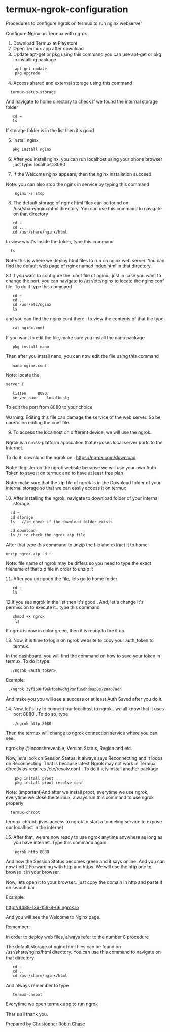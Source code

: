 # termux-ngrok-configuration
Procedures to configure ngrok on termux to run nginx webserver

Configure Nginx on Termux with ngrok

1. Download Termux at Playstore
2. Open Termux app after download
3. Update apt-get or pkg using this command  you can use apt-get or pkg in installing package
  
```console  
    apt-get update
    pkg upgrade
```

4. Access shared and external storage using this command

```console
  termux-setup-storage
```

 And navigate to home directory to check if we found the internal storage folder

```console
   cd ~
   ls
```

If storage folder is in the list then it's good

5. Install nginx 

```console
   pkg install nginx
```

6. After you install nginx, you can run localhost using your phone browser just type: localhost:8080


7. If the Welcome nginx appears, then the nginx installation succeed

Note: you can also stop the nginx in service by typing this command

```console
    nginx -s stop
```

8. The default storage of nginx html files can be found on /usr/share/nginx/html directory. You can use this command to navigate on that directory

```console
   cd ~
   cd ..
   cd /usr/share/nginx/html
```

to view what's inside the folder, type this command

```console
  ls
```

Note: this is where we deploy html files to run on nginx web server. You can find the default web page of nginx named index.html in that directory.

8.1 if you want to configure the .conf file of nginx , just in case you want to change the port, you can navigate to /usr/etc/nginx to locate the nginx.conf file. To do it type this command

```console
   cd ~
   cd ..
   cd /usr/etc/nginx
   ls
```

and you can find the nginx.conf there.. to view the contents of that file type

```console
   cat nginx.conf
```

If you want to edit the file, make sure you install the nano package

```console
   pkg install nano
```

Then after you install nano, you can now edit the file using this command

```console
   nano nginx.conf
```

Note: locate the 

```console
server {
   
   listen     8080;
   server_name    localhost;
```

To edit the port from 8080 to your choice

Warning: Editing this file can damage the service of the web server. So be careful on  editing the conf file.


9. To access the localhost on different device, we will use the ngrok.

Ngrok is a cross-platform application that exposes local server ports to the Internet. 

To do it, download the ngrok on : https://ngrok.com/download

Note: Register on the ngrok website because we will use your own Auth Token to save it on termux and to have at least free plan

Note: make sure that the zip file of ngrok is in the Download folder of your internal storage so that we can easily access it on termux
  

10. After installing the ngrok, navigate to download folder of your internal storage.

```console
  cd ~
  cd storage
  ls   //to check if the download folder exists

  cd download
  ls // to check the ngrok zip file
```

After that type this command to unzip the file and extract it to home 

```console
unzip ngrok.zip -d ~
```

Note: file name of ngrok may be differs so you need to type the exact filename of that zip file in order to unzip it

11. After you unzipped the file, lets go to home folder

```console
   cd ~ 
   ls
```

12.If you see ngrok in the list then it's good..
And, let's change it's permission to execute it.. type this command 

```console
   chmod +x ngrok
    ls
```

If ngrok is now in color green, then it is ready to fire it up.


13. Now, it is time to login on ngrok website to copy your auth_token to termux.

In the dashboard, you will find the command on how to save your token in termux. To do it type:

```console
  ./ngrok <auth_token>
```

Example: 

```console
 ./ngrok 3yfi69Hf9ekfpsh&dhjPsnfu&dhdoapBs7znao7adn
```

And make you you will see a success or at least Auth Saved after you do it.

14. Now, let's try to connect our localhost to ngrok.. we all know that it uses port  8080 . To do so, type 

```console
   ./ngrok http 8080
```

Then the termux will change to ngrok connection service where you can see: 

ngrok by @inconshreveable, Version Status, Region and etc.

Now, let's look on Session Status. It always  says Reconnecting and it loops on Reconnecting. That is because latest Ngrok may not work in Termux directly as requires /etc/resolv.conf . To do it lets install another package

```console
    pkg install proot
    pkg install proot resolve-conf
```

Note: (important)And after we install proot, everytime we use ngrok, everytime we close the termux, always run this command to use ngrok properly

```console
  termux-chroot
```

termux-chroot gives access to ngrok to start a tunneling service to expose our localhost in the internet


15. After that, we are now ready to use ngrok anytime anywhere as long as you have internet. Type this command again 

```console
    ngrok http 8080
```

And now the Session Status becomes green and it says online. And you can now find 2 Forwarding with http and https. We will use the http one to browse it in your browser.


 Now, lets open it to your browser.. just copy the domain in http and paste it on search bar

Example:

 http://4488-136-158-8-66.ngrok.io

And you will see the Welcome to Nginx page.

Remember:

 In order to deploy web files, always refer to the number 8 procedure

 The default storage of nginx html files can be found on /usr/share/nginx/html directory. You can use this command to navigate on that directory

```console
   cd ~
   cd ..
   cd /usr/share/nginx/html
```

And always remember to type

```console
   termux-chroot
```
Everytime we open termux app to run ngrok


That's all thank you.


Prepared by [Christopher Robin Chase](https://github.com/chrischase011)
